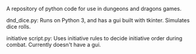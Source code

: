 A repository of python code for use in dungeons and dragons games.

dnd_dice.py: Runs on Python 3, and has a gui built with tkinter. Simulates dice rolls.

initiative script.py: Uses initiative rules to decide initiative order during combat. Currently doesn't have a gui.
